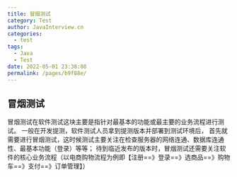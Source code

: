 ```yaml
---
title: 冒烟测试
category: Test
author: JavaInterview.cn
categories: 
  - test
tags: 
  - Java
  - Test
date: 2022-05-01 23:38:08
permalink: /pages/b9f88e/
---
```




## 冒烟测试
冒烟测试在软件测试这块主要是指针对最基本的功能或最主要的业务流程进行测试。
一般在开发提测，软件测试人员拿到提测版本并部署到测试环境后，
首先就需要进行冒烟测试，这时候测试主要关注在检查服务器的网络连通、数据库连通性、最基本功能（登录）等等；
待到临近发布的版本时，冒烟测试还需要关注软件的核心业务流程（以电商购物流程为例即【注册==》登录==》选商品==》购物车==》支付==》订单管理】）



